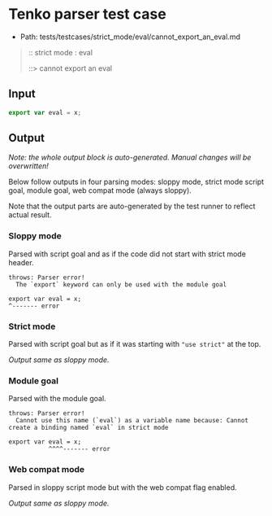 # Tenko parser test case

- Path: tests/testcases/strict_mode/eval/cannot_export_an_eval.md

> :: strict mode : eval
>
> ::> cannot export an eval

## Input


`````js
export var eval = x;
`````

## Output

_Note: the whole output block is auto-generated. Manual changes will be overwritten!_

Below follow outputs in four parsing modes: sloppy mode, strict mode script goal, module goal, web compat mode (always sloppy).

Note that the output parts are auto-generated by the test runner to reflect actual result.

### Sloppy mode

Parsed with script goal and as if the code did not start with strict mode header.

`````
throws: Parser error!
  The `export` keyword can only be used with the module goal

export var eval = x;
^------- error
`````

### Strict mode

Parsed with script goal but as if it was starting with `"use strict"` at the top.

_Output same as sloppy mode._

### Module goal

Parsed with the module goal.

`````
throws: Parser error!
  Cannot use this name (`eval`) as a variable name because: Cannot create a binding named `eval` in strict mode

export var eval = x;
           ^^^^------- error
`````


### Web compat mode

Parsed in sloppy script mode but with the web compat flag enabled.

_Output same as sloppy mode._
